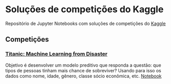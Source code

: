 # Soluções de competições do Kaggle #

Repositório de Jupyter Notebooks com soluções de competições do
[Kaggle](https://www.kaggle.com/)

## Competições ##

### [Titanic: Machine Learning from Disaster](https://www.kaggle.com/c/titanic) ###

Objetivo é desenvolver um modelo preditivo que responda a questão: que
tipos de pessoas tinham mais chance de sobreviver? Usando para isso os
dados como nome, idade, gênero, classe sócio econômica,
etc. [Notebook]()
